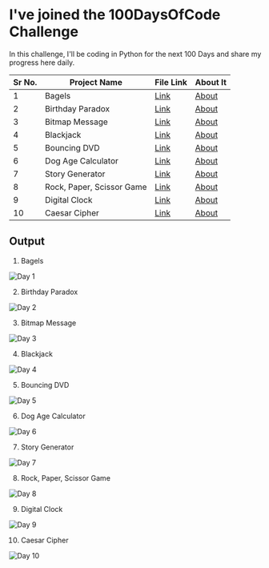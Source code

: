 # I've joined the 100DaysOfCode Challenge

In this challenge, I'll be coding in Python for the next 100 Days and share my progress here daily.

|Sr No. | Project Name | File Link | About It|
|-------|---------|------|------|
| 1 | Bagels |[Link](https://github.com/AdyaTech/100-Days-of-Python/tree/master/Day%201)|[About](https://github.com/AdyaTech/100-Days-of-Python/blob/master/Day%201/About%20Bagels.md)|
| 2 | Birthday Paradox |[Link](https://github.com/AdyaTech/100-Days-of-Python/tree/master/Day%202)|[About](https://github.com/AdyaTech/100-Days-of-Python/blob/master/Day%202/About%20Birthday%20Paradox.md)|
| 3 | Bitmap Message |[Link](https://github.com/AdyaTech/100-Days-of-Python/tree/master/Day%203)|[About](https://github.com/AdyaTech/100-Days-of-Python/blob/master/Day%203/About%20Bitmap%20Message.md)|
| 4 | Blackjack |[Link](https://github.com/AdyaTech/100-Days-of-Python/tree/master/Day%204)|[About](https://github.com/AdyaTech/100-Days-of-Python/blob/master/Day%204/About%20Blackjack.md)|
| 5 | Bouncing DVD |[Link](https://github.com/AdyaTech/100-Days-of-Python/tree/master/Day%205)|[About](https://github.com/AdyaTech/100-Days-of-Python/blob/master/Day%205/About%20Bouncing%20DVD.md)|
| 6 | Dog Age Calculator |[Link](https://github.com/AdyaTech/100-Days-of-Python/tree/master/Day%206)|[About](https://github.com/AdyaTech/100-Days-of-Python/blob/master/Day%206/About%20Dog%20Age%20Calculator.md)|
| 7 | Story Generator |[Link](https://github.com/AdyaTech/100-Days-of-Python/tree/master/Day%207)|[About](https://github.com/AdyaTech/100-Days-of-Python/blob/master/Day%207/About%20Story%20Generator.md)|
| 8 | Rock, Paper, Scissor Game |[Link](https://github.com/AdyaTech/100-Days-of-Python/tree/master/Day%208)|[About](https://github.com/AdyaTech/100-Days-of-Python/blob/master/Day%208/About%20Rock%2C%20Paper%2C%20Scissor%20Game.md)|
| 9 | Digital Clock |[Link](https://github.com/AdyaTech/100-Days-of-Python/tree/master/Day%209)|[About](https://github.com/AdyaTech/100-Days-of-Python/blob/master/Day%209/About%20Digital%20Clock.md)|
| 10 | Caesar Cipher |[Link](https://github.com/AdyaTech/100-Days-of-Python/tree/master/Day%2010)|[About](https://github.com/AdyaTech/100-Days-of-Python/blob/master/Day%2010/About%20Caesar%20Cipher.md)|

## Output
1. Bagels

![Day 1](https://github.com/AdyaTech/100-Days-of-Python/blob/master/Day%201/image.png)

2. Birthday Paradox

![Day 2](https://github.com/AdyaTech/100-Days-of-Python/blob/master/Day%202/image.png)

3. Bitmap Message
   
![Day 3](https://github.com/AdyaTech/100-Days-of-Python/blob/master/Day%203/image.png)

4. Blackjack
   
![Day 4](https://github.com/AdyaTech/100-Days-of-Python/blob/master/Day%204/image.png)

5. Bouncing DVD
   
![Day 5](https://github.com/AdyaTech/100-Days-of-Python/blob/master/Day%205/video.gif)

6. Dog Age Calculator
   
![Day 6](https://github.com/AdyaTech/100-Days-of-Python/blob/master/Day%206/video.gif)

7. Story Generator
   
![Day 7](https://github.com/AdyaTech/100-Days-of-Python/blob/master/Day%207/video.gif)

8. Rock, Paper, Scissor Game
   
![Day 8](https://github.com/AdyaTech/100-Days-of-Python/blob/master/Day%208/video.gif)

9. Digital Clock
   
![Day 9](https://github.com/AdyaTech/100-Days-of-Python/blob/master/Day%209/video.gif)

10. Caesar Cipher
   
![Day 10](https://github.com/AdyaTech/100-Days-of-Python/blob/master/Day%2010/image.png)
